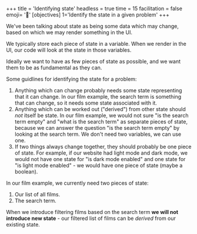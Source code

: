 +++
title = 'Identifying state'
headless = true
time = 15
facilitation = false
emoji= '🧩'
[objectives]
    1='Identify the state in a given problem'
+++

We've been talking about state as being some data which may change, based on which we may render something in the UI.

We typically store each piece of state in a variable. When we render in the UI, our code will look at the state in those variables.

Ideally we want to have as few pieces of state as possible, and we want them to be as fundamental as they can.

Some guidlines for identifying the state for a problem:
1. Anything which can change probably needs some state representing that it can change. In our film example, the search term is something that can change, so it needs some state associated with it.
2. Anything which can be worked out ("derived") from other state should _not_ itself be state. In our film example, we would not sure "is the search term empty" and "what is the search term" as separate pieces of state, because we can answer the question "is the search term empty" by looking at the search term. We don't need two variables, we can use one.
3. If two things always change together, they should probably be one piece of state. For example, if our website had light mode and dark mode, we would not have one state for "is dark mode enabled" and one state for "is light mode enabled" - we would have one piece of state (maybe a boolean).

In our film example, we currently need two pieces of state:
1. Our list of all films.
2. The search term.

When we introduce filtering films based on the search term **we will not introduce new state** - our filtered list of films can be _derived_ from our existing state.
